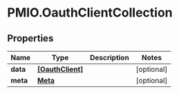 # PMIO.OauthClientCollection

## Properties
Name | Type | Description | Notes
------------ | ------------- | ------------- | -------------
**data** | [**[OauthClient]**](OauthClient.md) |  | [optional] 
**meta** | [**Meta**](Meta.md) |  | [optional] 


